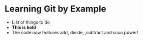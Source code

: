 Learning Git by Example
====================================

- List of things to do
- **This is bold**
- The code now features add, divide, ,subtract and soon power!